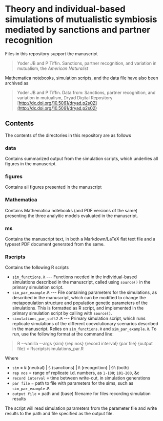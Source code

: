 Theory and individual-based simulations of mutualistic symbiosis mediated by sanctions and partner recognition
==============================================================================================================

Files in this repository support the manuscript 

> Yoder JB and P Tiffin. Sanctions, partner recognition, and variation in mutualism, the *American Naturalist*

Mathematica notebooks, simulation scripts, and the data file have also been archived as 

> Yoder JB and P Tiffin. Data from: Sanctions, partner recognition, and variation in mutualism, Dryad Digital Repository [http://dx.doi.org/10.5061/dryad.p2s02](http://dx.doi.org/10.5061/dryad.p2s02)


Contents
--------

The contents of the directories in this repository are as follows

### data

Contains summarized output from the simulation scripts, which underlies all figures in the manuscript. 

### figures

Contains all figures presented in the manuscript

### Mathematica

Contains Mathematica notebooks (and PDF versions of the same) presenting the three analyitic models evaluated in the manuscript.

### ms

Contains the manuscript text, in both a Markdown/LaTeX flat text file and a typeset PDF document generated from the same.

### Rscripts

Contains the following R scripts

- `sim_functions.R` --- Functions needed in the individual-based simulations described in the manuscript, called using `source()` in the primary simulation script.
- `sim_par_example.R` --- File containing parameters for the simulations, as described in the manuscript, which can be modified to change the metapopulation structure and population genetic parameters of the simulations. This is formatted as R script, and implemented in the primary simulation script by calling with `source()`.
- `simulations_par_soft2.R` --- Primary simulation script, which runs replicate simulations of the different coevolutionary scenarios described in the manuscript. Relies on `sim_functions.R` and `sim_par_example.R`. To run, use the following format at the command line:

> R --vanilla --args {sim} {rep nos} {record interval} {par file} {output file} < Rscripts/simulations_par.R

Where 

- `sim` = `N` (neutral) | `S` (sanctions) | `R` (recognition) | `SR` (both)
- `rep nos` = range of replicate i.d. numbers, as `1-100`; `101-200`, &c
- `record interval` = time between write-out, in simulation generations
- `par file` = path to file with parameters for the sims, such as `sim_par_example.R`
- `output file` = path and (base) filename for files recording simulation results

The script will read simulation parameters from the parameter file and write results to the path and file specified as the output file. 

